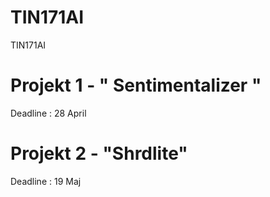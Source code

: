 TIN171AI
========

TIN171AI

# Projekt 1 - " Sentimentalizer "
Deadline : 28 April


# Projekt 2 - "Shrdlite"
Deadline : 19 Maj
